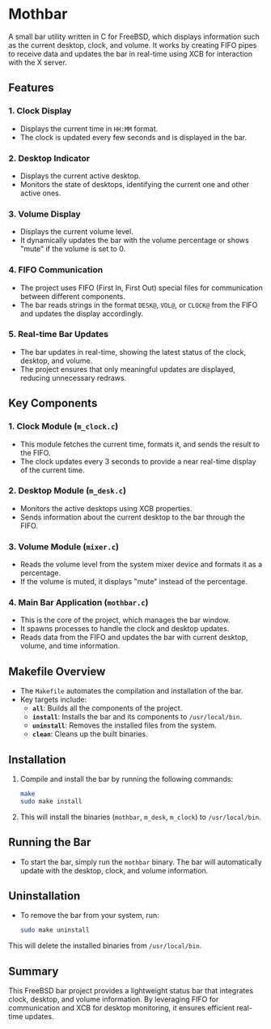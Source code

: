 # Mothbar

A small bar utility written in C for FreeBSD, which displays information such as the current desktop, clock, and volume. It works by creating FIFO pipes to receive data and updates the bar in real-time using XCB for interaction with the X server.

## Features

### 1. Clock Display
- Displays the current time in `HH:MM` format.
- The clock is updated every few seconds and is displayed in the bar.

### 2. Desktop Indicator
- Displays the current active desktop.
- Monitors the state of desktops, identifying the current one and other active ones.

### 3. Volume Display
- Displays the current volume level.
- It dynamically updates the bar with the volume percentage or shows "mute" if the volume is set to 0.

### 4. FIFO Communication
- The project uses FIFO (First In, First Out) special files for communication between different components.
- The bar reads strings in the format `DESK@`, `VOL@`, or `CLOCK@` from the FIFO and updates the display accordingly.

### 5. Real-time Bar Updates
- The bar updates in real-time, showing the latest status of the clock, desktop, and volume.
- The project ensures that only meaningful updates are displayed, reducing unnecessary redraws.

## Key Components

### 1. **Clock Module (`m_clock.c`)**
- This module fetches the current time, formats it, and sends the result to the FIFO.
- The clock updates every 3 seconds to provide a near real-time display of the current time.

### 2. **Desktop Module (`m_desk.c`)**
- Monitors the active desktops using XCB properties.
- Sends information about the current desktop to the bar through the FIFO.

### 3. **Volume Module (`mixer.c`)**
- Reads the volume level from the system mixer device and formats it as a percentage.
- If the volume is muted, it displays "mute" instead of the percentage.

### 4. **Main Bar Application (`mothbar.c`)**
- This is the core of the project, which manages the bar window.
- It spawns processes to handle the clock and desktop updates.
- Reads data from the FIFO and updates the bar with current desktop, volume, and time information.

## Makefile Overview

- The `Makefile` automates the compilation and installation of the bar.
- Key targets include:
  - **`all`**: Builds all the components of the project.
  - **`install`**: Installs the bar and its components to `/usr/local/bin`.
  - **`uninstall`**: Removes the installed files from the system.
  - **`clean`**: Cleans up the built binaries.

## Installation

1. Compile and install the bar by running the following commands:
   ```bash
   make
   sudo make install
   ```

2. This will install the binaries (`mothbar`, `m_desk`, `m_clock`) to `/usr/local/bin`.

## Running the Bar

- To start the bar, simply run the `mothbar` binary. The bar will automatically update with the desktop, clock, and volume information.

## Uninstallation

- To remove the bar from your system, run:
   ```bash
   sudo make uninstall
   ```

This will delete the installed binaries from `/usr/local/bin`.

## Summary

This FreeBSD bar project provides a lightweight status bar that integrates clock, desktop, and volume information. By leveraging FIFO for communication and XCB for desktop monitoring, it ensures efficient real-time updates.
